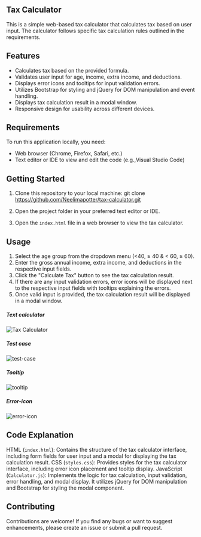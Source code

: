 ## Tax Calculator

This is a simple web-based tax calculator that calculates tax based on user input. The calculator follows specific tax calculation rules outlined in the requirements.

## Features 

- Calculates tax based on the provided formula.
- Validates user input for age, income, extra income, and deductions.
- Displays error icons and tooltips for input validation errors.
- Utilizes Bootstrap for styling and jQuery for DOM manipulation and event handling.
- Displays tax calculation result in a modal window.
- Responsive design for usability across different devices.

## Requirements

To run this application locally, you need:
- Web browser (Chrome, Firefox, Safari, etc.)
- Text editor or IDE to view and edit the code (e.g.,Visual Studio Code)

## Getting Started

1. Clone this repository to your local machine:
git clone <https://github.com/Neelimapotter/tax-calculator.git>

2. Open the project folder in your preferred text editor or IDE.

3. Open the `index.html` file in a web browser to view the tax calculator.

## Usage

1. Select the age group from the dropdown menu (<40, ≥ 40 & < 60, ≥ 60).
2. Enter the gross annual income, extra income, and deductions in the respective input fields.
3. Click the "Calculate Tax" button to see the tax calculation result.
4. If there are any input validation errors, error icons will be displayed next to the respective input fields with tooltips explaining the errors.
5. Once valid input is provided, the tax calculation result will be displayed in a modal window.


##### Text calculator

![Tax Calculator](/Tax-Calculator/img/tax-calculators.png) 

##### Test case

 ![test-case](/Tax-Calculator/img/test-case.png)

##### Tooltip

![tooltip](/Tax-Calculator/img/tooltip.png)     

##### Error-icon

 ![error-icon](/Tax-Calculator/img/error-icons.png)
   
## Code Explanation
HTML (`index.html`): Contains the structure of the tax calculator interface, including form fields for user input and a modal for displaying the tax calculation result.
CSS (`styles.css`): Provides styles for the tax calculator interface, including error icon placement and tooltip display.
JavaScript (`Calculator.js`): Implements the logic for tax calculation, input validation, error handling, and modal display. It utilizes jQuery for DOM manipulation and Bootstrap for styling the modal component.


## Contributing 

Contributions are welcome! If you find any bugs or want to suggest enhancements, please create an issue or submit a pull request.
